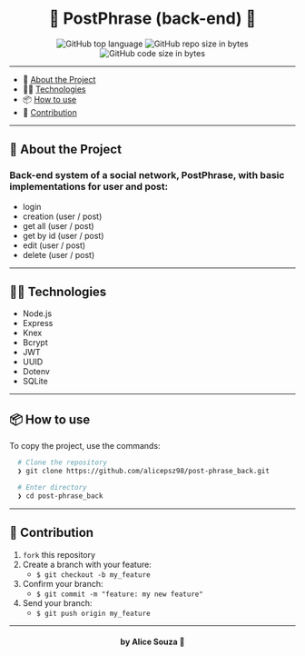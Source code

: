 <h1 align="center">
  📝 PostPhrase (back-end) 🎲
</h1>
<p align="center">
  <img alt="GitHub top language" src="https://img.shields.io/github/languages/top/alicepsz98/post-phrase_back?logo=ts">

  <img alt="GitHub repo size in bytes" src="https://img.shields.io/github/repo-size/alicepsz98/post-phrase_back?color=green">

  <br>

  <img alt="GitHub code size in bytes" src="https://img.shields.io/github/last-commit/alicepsz98/post-phrase_back">

---

- :rocket: [About the Project](#rocket-sobre-o-projeto)
- 👩‍💻 [Technologies](#%EF%B8%8F-tecnogias-utilizadas)
- 📦️ [How to use](#%EF%B8%8F-como-utilizar-o-projeto)
- 🤔️ [Contribution](#%EF%B8%8F-como-contribuir)

---

## :rocket: About the Project

### Back-end system of a social network, PostPhrase, with basic implementations for user and post:
  - login
  - creation (user / post)
  - get all (user / post)
  - get by id (user / post)
  - edit (user / post)
  - delete (user / post)

---

## 👩‍💻 Technologies

- Node.js
- Express
- Knex
- Bcrypt
- JWT
- UUID
- Dotenv
- SQLite

---

## 📦️ How to use

To copy the project, use the commands:

```bash
  # Clone the repository
  ❯ git clone https://github.com/alicepsz98/post-phrase_back.git

  # Enter directory
  ❯ cd post-phrase_back
```

---

## 🤔️ Contribution

1. `fork` this repository
2. Create a branch with your feature:
   - `$ git checkout -b my_feature`
3. Confirm your branch:
   - `$ git commit -m "feature: my new feature"`
4. Send your branch:
   - `$ git push origin my_feature`

---

<h4 align="center">
 by Alice Souza 💚
</h4>
